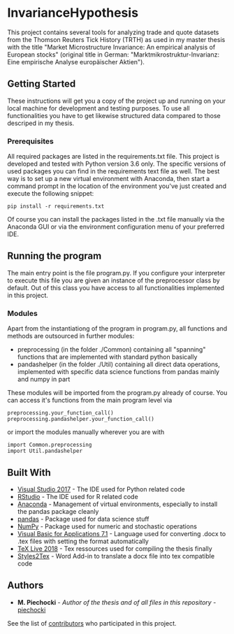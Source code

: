 # InvarianceHypothesis

This project contains several tools for analyzing trade and quote datasets from the Thomson Reuters Tick History (TRTH) as used in my master thesis with the title "Market Microstructure Invariance: An empirical analysis of European stocks" (original title in German: "Marktmikrostruktur-Invarianz: Eine empirische Analyse europäischer Aktien").

## Getting Started

These instructions will get you a copy of the project up and running on your local machine for development and testing purposes. To use all functionalities you have to get likewise structured data compared to those descriped in my thesis.

### Prerequisites

All required packages are listed in the requirements.txt file. This project is developed and tested with Python version 3.6 only. The specific versions of used packages you can find in the requirements text file as well. The best way is to set up a new virtual environment with Anaconda, then start a command prompt in the location of the environment you've just created and execute the following snippet:

```
pip install -r requirements.txt
```

Of course you can install the packages listed in the .txt file manually via the Anaconda GUI or via the environment configuration menu of your preferred IDE.

## Running the program

The main entry point is the file program.py. If you configure your interpreter to execute this file you are given an instance of the preprocessor class by default. Out of this class you have access to all functionalities implemented in this project.

### Modules

Apart from the instantiationg of the program in program.py, all functions and methods are outsourced in further modules:

* preprocessing (in the folder ./Common) containing all "spanning" functions that are implemented with standard python basically
* pandashelper (in the folder ./Util) containing all direct data operations, implemented with specific data science functions from pandas mainly and numpy in part

These modules will be imported from the program.py already of course. You can access it's functions from the main program level via
```
preprocessing.your_function_call()
preprocessing.pandashelper.your_function_call()
```
or import the modules manually wherever you are with
```
import Common.preprocessing
import Util.pandashelper
```

## Built With

* [Visual Studio 2017](https://visualstudio.microsoft.com/de/downloads/) - The IDE used for Python related code
* [RStudio](https://www.rstudio.com/products/rstudio/download/) - The IDE used for R related code
* [Anaconda](https://www.anaconda.com/download/) - Management of virtual environments, especially to install the pandas package cleanly
* [pandas](https://pandas.pydata.org/) - Package used for data science stuff
* [NumPy](http://www.numpy.org/) - Package used for numeric and stochastic operations
* [Visual Basic for Applications 7.1](https://www.microsoft.com/en-us/download/details.aspx?id=21028) - Language used for converting .docx to .tex files with setting the format automatically
* [TeX Live 2018](https://www.tug.org/texlive/acquire-netinstall.html) - Tex ressources used for compiling the thesis finally
* [Styles2Tex](https://github.com/piechocki/Styles2Tex) - Word Add-in to translate a docx file into tex compatible code

## Authors

* **M. Piechocki** - *Author of the thesis and of all files in this repository* - [piechocki](https://github.com/piechocki)

See the list of [contributors](https://github.com/piechocki/InvarianceHypothesis/contributors) who participated in this project.
